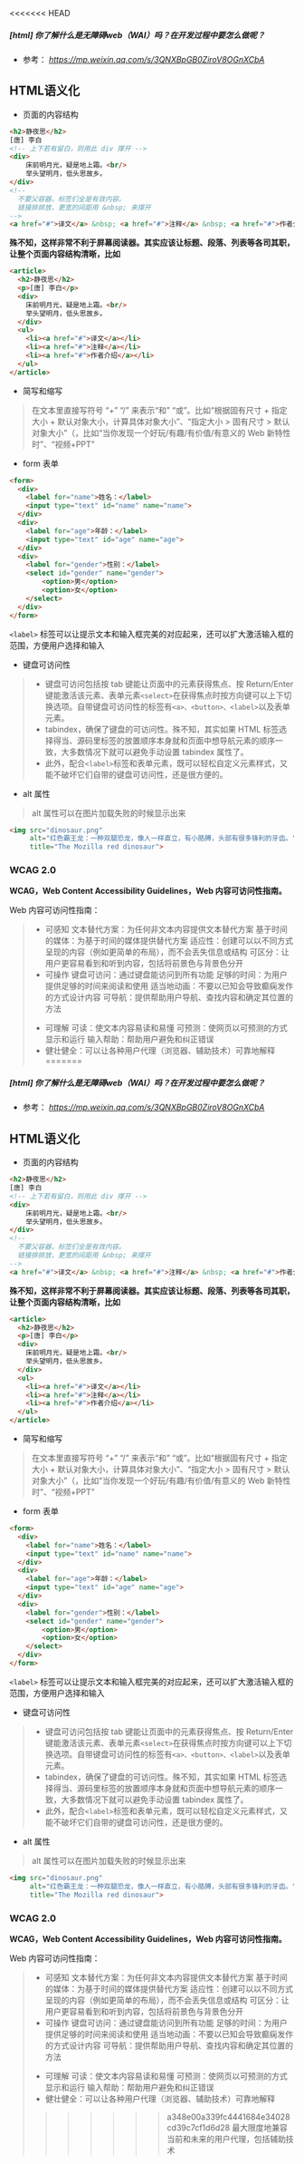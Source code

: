 <<<<<<< HEAD
##### [html] 你了解什么是无障碍web（WAI）吗？在开发过程中要怎么做呢？
+ 参考： *https://mp.weixin.qq.com/s/3QNXBpGB0ZiroV8OGnXCbA*
## HTML语义化
+ 页面的内容结构
```html
<h2>静夜思</h2>
[唐] 李白
<!-- 上下若有留白，则用此 div 撑开 -->
<div>
    床前明月光，疑是地上霜。<br/>
    举头望明月，低头思故乡。
</div>
<!--
  不要父容器，标签们全是有效内容。
  链接排排放，更宽的间距用 &nbsp; 来撑开
-->
<a href="#">译文</a> &nbsp; <a href="#">注释</a> &nbsp; <a href="#">作者介绍</a>
```
**殊不知，这样非常不利于屏幕阅读器。其实应该让标题、段落、列表等各司其职，让整个页面内容结构清晰，比如**
```html
<article>
  <h2>静夜思</h2>
  <p>[唐] 李白</p>
  <div>
    床前明月光，疑是地上霜。<br/>
    举头望明月，低头思故乡。
  </div>
  <ul>
    <li><a href="#">译文</a></li>
    <li><a href="#">注释</a></li>
    <li><a href="#">作者介绍</a></li>
  </ul>
</article>
```
+ 简写和缩写
> 在文本里直接写符号 “+” “/” 来表示“和” “或”。比如“根据固有尺寸 + 指定大小 + 默认对象大小，计算具体对象大小”、“指定大小 > 固有尺寸 > 默认对象大小”（，比如“当你发现一个好玩/有趣/有价值/有意义的 Web 新特性时”、“视频+PPT”

+ form 表单
```html
<form>
  <div>
    <label for="name">姓名：</label>
    <input type="text" id="name" name="name">
  </div>
  <div>
    <label for="age">年龄：</label>
    <input type="text" id="age" name="age">
  </div>
  <div>
    <label for="gender">性别：</label>
    <select id="gender" name="gender">
        <option>男</option>
        <option>女</option>
    </select>
  </div>
</form>
```
`<label>` 标签可以让提示文本和输入框完美的对应起来，还可以扩大激活输入框的范围，方便用户选择和输入
+ 键盘可访问性
> + 键盘可访问包括按 tab 键能让页面中的元素获得焦点、按 Return/Enter 键能激活该元素、表单元素`<select>`在获得焦点时按方向键可以上下切换选项。自带键盘可访问性的标签有`<a>、<button>、<label>`以及表单元素。
> + tabindex，确保了键盘的可访问性。殊不知，其实如果 HTML 标签选择得当、源码里标签的放置顺序本身就和页面中想导航元素的顺序一致，大多数情况下就可以避免手动设置 tabindex 属性了。
> + 此外，配合`<label>`标签和表单元素，既可以轻松自定义元素样式，又能不破坏它们自带的键盘可访问性，还是很方便的。
+ alt 属性
> alt 属性可以在图片加载失败的时候显示出来
```html
<img src="dinosaur.png"
     alt="红色霸王龙：一种双腿恐龙，像人一样直立，有小胳膊，头部有很多锋利的牙齿。"
     title="The Mozilla red dinosaur"> 
```
### WCAG 2.0
**WCAG，Web Content Accessibility Guidelines，Web 内容可访问性指南。**

Web 内容可访问性指南：

> * 可感知
> 文本替代方案：为任何非文本内容提供文本替代方案
> 基于时间的媒体：为基于时间的媒体提供替代方案
> 适应性：创建可以以不同方式呈现的内容（例如更简单的布局），而不会丢失信息或结构
> 可区分：让用户更容易看到和听到内容，包括将前景色与背景色分开
> * 可操作
> 键盘可访问：通过键盘能访问到所有功能
> 足够的时间：为用户提供足够的时间来阅读和使用
> 适当地动画：不要以已知会导致癫痫发作的方式设计内容
>可导航：提供帮助用户导航、查找内容和确定其位置的方法
> + 可理解
> 可读：使文本内容易读和易懂
> 可预测：使网页以可预测的方式显示和运行
> 输入帮助：帮助用户避免和纠正错误
> + 健壮健全：可以让各种用户代理（浏览器、辅助技术）可靠地解释
=======
##### [html] 你了解什么是无障碍web（WAI）吗？在开发过程中要怎么做呢？
+ 参考： *https://mp.weixin.qq.com/s/3QNXBpGB0ZiroV8OGnXCbA*
## HTML语义化
+ 页面的内容结构
```html
<h2>静夜思</h2>
[唐] 李白
<!-- 上下若有留白，则用此 div 撑开 -->
<div>
    床前明月光，疑是地上霜。<br/>
    举头望明月，低头思故乡。
</div>
<!--
  不要父容器，标签们全是有效内容。
  链接排排放，更宽的间距用 &nbsp; 来撑开
-->
<a href="#">译文</a> &nbsp; <a href="#">注释</a> &nbsp; <a href="#">作者介绍</a>
```
**殊不知，这样非常不利于屏幕阅读器。其实应该让标题、段落、列表等各司其职，让整个页面内容结构清晰，比如**
```html
<article>
  <h2>静夜思</h2>
  <p>[唐] 李白</p>
  <div>
    床前明月光，疑是地上霜。<br/>
    举头望明月，低头思故乡。
  </div>
  <ul>
    <li><a href="#">译文</a></li>
    <li><a href="#">注释</a></li>
    <li><a href="#">作者介绍</a></li>
  </ul>
</article>
```
+ 简写和缩写
> 在文本里直接写符号 “+” “/” 来表示“和” “或”。比如“根据固有尺寸 + 指定大小 + 默认对象大小，计算具体对象大小”、“指定大小 > 固有尺寸 > 默认对象大小”（，比如“当你发现一个好玩/有趣/有价值/有意义的 Web 新特性时”、“视频+PPT”

+ form 表单
```html
<form>
  <div>
    <label for="name">姓名：</label>
    <input type="text" id="name" name="name">
  </div>
  <div>
    <label for="age">年龄：</label>
    <input type="text" id="age" name="age">
  </div>
  <div>
    <label for="gender">性别：</label>
    <select id="gender" name="gender">
        <option>男</option>
        <option>女</option>
    </select>
  </div>
</form>
```
`<label>` 标签可以让提示文本和输入框完美的对应起来，还可以扩大激活输入框的范围，方便用户选择和输入
+ 键盘可访问性
> + 键盘可访问包括按 tab 键能让页面中的元素获得焦点、按 Return/Enter 键能激活该元素、表单元素`<select>`在获得焦点时按方向键可以上下切换选项。自带键盘可访问性的标签有`<a>、<button>、<label>`以及表单元素。
> + tabindex，确保了键盘的可访问性。殊不知，其实如果 HTML 标签选择得当、源码里标签的放置顺序本身就和页面中想导航元素的顺序一致，大多数情况下就可以避免手动设置 tabindex 属性了。
> + 此外，配合`<label>`标签和表单元素，既可以轻松自定义元素样式，又能不破坏它们自带的键盘可访问性，还是很方便的。
+ alt 属性
> alt 属性可以在图片加载失败的时候显示出来
```html
<img src="dinosaur.png"
     alt="红色霸王龙：一种双腿恐龙，像人一样直立，有小胳膊，头部有很多锋利的牙齿。"
     title="The Mozilla red dinosaur"> 
```
### WCAG 2.0
**WCAG，Web Content Accessibility Guidelines，Web 内容可访问性指南。**

Web 内容可访问性指南：

> * 可感知
> 文本替代方案：为任何非文本内容提供文本替代方案
> 基于时间的媒体：为基于时间的媒体提供替代方案
> 适应性：创建可以以不同方式呈现的内容（例如更简单的布局），而不会丢失信息或结构
> 可区分：让用户更容易看到和听到内容，包括将前景色与背景色分开
> * 可操作
> 键盘可访问：通过键盘能访问到所有功能
> 足够的时间：为用户提供足够的时间来阅读和使用
> 适当地动画：不要以已知会导致癫痫发作的方式设计内容
>可导航：提供帮助用户导航、查找内容和确定其位置的方法
> + 可理解
> 可读：使文本内容易读和易懂
> 可预测：使网页以可预测的方式显示和运行
> 输入帮助：帮助用户避免和纠正错误
> + 健壮健全：可以让各种用户代理（浏览器、辅助技术）可靠地解释
>>>>>>> a348e00a339fc4441684e34028cd39c7cf1d6d28
> 最大限度地兼容当前和未来的用户代理，包括辅助技术
